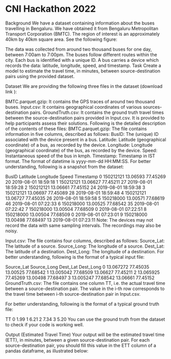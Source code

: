 # CNI Hackathon 2022

Background
We have a dataset containing information about the buses travelling in Bengaluru. We have obtained it from Bengaluru Metropolitan Transport Corporation (BMTC).
The region of interest is an approximately 40km by 40km square area. See the following figure:

The data was collected from around two thousand buses for one day, between 7:00am to 7:00pm.
The buses follow different routes within the city.
Each bus is identified with a unique ID. A bus carries a device which records the data: latitude, longitude, speed, and timestamp.
Task
Create a model to estimate the travel time, in minutes, between source-destination pairs using the provided dataset.

Dataset
We are providing the following three files in the dataset (download link ):

BMTC.parquet.gzip: It contains the GPS traces of around two thousand buses.
Input.csv: It contains geographical coordinates of various sources-destination pairs.
GroundTruth.csv: It contains the ground truth travel times between the source-destination pairs provided in Input.csv. It is provided to help participants assess their solutions.
Following is the detailed description of the contents of these files:
BMTC.parquet.gzip:
The file contains information in five columns, described as follows:
BusID: The (unique) ID associated with the device present in a bus.
Latitude: Latitude (geographical coordinate) of a bus, as recorded by the device.
Longitude: Longitude (geographical coordinate) of the bus, as recorded by the device.
Speed: Instantaneous speed of the bus in kmph.
Timestamp: Timestamp in IST format. The format of datetime is yyyy-mm-dd HH:MM:SS.
For better understanding, following is a snapshot from the dataset:

BusID	Latitude	Longitude	Speed	Timestamp
0	150212121	13.06593	77.45269	20	2019-08-01 18:59:18
1	150212121	13.06627	77.45211	27	2019-08-01 18:59:28
2	150212121	13.06661	77.45152	24	2019-08-01 18:59:38
3	150212121	13.06697	77.45089	28	2019-08-01 18:59:48
4	150212121	13.06727	77.45035	26	2019-08-01 18:59:58
5	150218000	13.00571	77.68619	46	2019-08-01 07:22:33
6	150218000	13.00525	77.68542	35	2019-08-01 07:22:42
7	150218000	13.00504	77.68509	0	2019-08-01 07:22:51
8	150218000	13.00504	77.68509	0	2019-08-01 07:23:01
9	150218000	13.00498	77.68497	13	2019-08-01 07:23:11
Note: The devices may not record the data with same sampling intervals. The recordings may also be noisy.

Input.csv:
The file contains four columns, described as follows:
Source_Lat: The latitude of a source.
Source_Long: The longitude of a source.
Dest_Lat: The latitude of a destination.
Dest_Long: The longitude of a destination.
For better understanding, following is the format of a typical input file:

Source_Lat	Source_Long	Dest_Lat	Dest_Long
0	13.067272	77.45035	13.00525	77.68542
1	13.005042	77.68509	13.06627	77.45211
2	13.065925	77.45269	13.00498	77.68497
3	13.005247	77.68542	13.06661	77.45152
GroundTruth.csv:
The file contains one column TT, i.e. the actual travel time between a source-destination pair. The value in the i-th row corresponds to the travel time between i-th source-destination pair in Input.csv.

For better understanding, following is the format of a typical ground truth file:

TT
0	1.99
1	6.21
2	7.34
3	5.20
You can use the ground truth from the dataset to check if your code is working well.

Output (Estimated Travel Time)
Your output will be the estimated travel time (ETT), in minutes, between a given source-destination pair. For each source-destination pair, you should fill this value in the ETT column of a pandas dataframe, as illustrated below:
